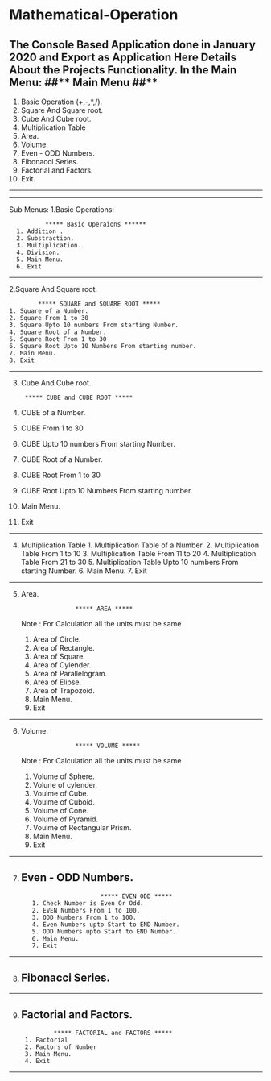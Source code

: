 # Mathematical-Operation
The Console Based Application done in January 2020 and Export as Application
Here Details About the Projects Functionality.
In the Main Menu:
 **#**#** Main Menu **#**#**
------------------------------
1. Basic Operation (+,-,*,/).
2. Square And Square root.
3. Cube And Cube root.
4. Multiplication Table
5. Area.
6. Volume.
7. Even - ODD Numbers.
8. Fibonacci Series.
9. Factorial and Factors.
10. Exit.
-----------------------------------
-----------------------------------
Sub Menus:
1.Basic Operations:

              ***** Basic Operaions ******
      1. Addition .
      2. Substraction.
      3. Multiplication.
      4. Division.
      5. Main Menu.
      6. Exit
-----------------------------------
2.Square And Square root.

            ***** SQUARE and SQUARE ROOT *****
    1. Square of a Number.
    2. Square From 1 to 30
    3. Square Upto 10 numbers From starting Number.
    4. Square Root of a Number.
    5. Square Root From 1 to 30
    6. Square Root Upto 10 Numbers From starting number.
    7. Main Menu.
    8. Exit
-----------------------------------
3. Cube And Cube root.
   
        ***** CUBE and CUBE ROOT *****
1. CUBE of a Number.
2. CUBE From 1 to 30
3. CUBE Upto 10 numbers From starting Number.
4. CUBE Root of a Number.
5. CUBE Root From 1 to 30
6. CUBE Root Upto 10 Numbers From starting number.
7. Main Menu.
8. Exit
-----------------------------------

4. Multiplication Table
         1. Multiplication Table of a Number.
      2. Multiplication Table From 1 to 10
      3. Multiplication Table From 11 to 20
      4. Multiplication Table From 21 to 30
      5. Multiplication Table Upto 10 numbers From starting Number.
      6. Main Menu.
      7. Exit
-----------------------------------
5. Area.
   
                      ***** AREA *****
      Note : For Calculation all the units must be same
      1. Area of Circle.
      2. Area of Rectangle.
      3. Area of Square.
      4. Area of Cylender.
      5. Area of Parallelogram.
      6. Area of Elipse.
      7. Area of Trapozoid.
      8. Main Menu.
      9. Exit
-----------------------------------
6. Volume.
         
                      ***** VOLUME *****
      Note : For Calculation all the units must be same
      1. Volume of Sphere.
      2. Volune of cylender.
      3. Voulme of Cube.
      4. Voulme of Cuboid.
      5. Volume of Cone.
      6. Volume of Pyramid.
      7. Voulme of Rectangular Prism.
      8. Main Menu.
      9. Exit
-----------------------------------
       
7. Even - ODD Numbers.
   -----------------
                             ***** EVEN ODD *****
          1. Check Number is Even Or Odd.
          2. EVEN Numbers From 1 to 100.
          3. ODD Numbers From 1 to 100.
          4. Even Numbers upto Start to END Number.
          5. ODD Numbers upto Start to END Number.
          6. Main Menu.
          7. Exit
-----------------------------------
8. Fibonacci Series.
   ----------------
------------------------------------------------
9. Factorial and Factors.
   ---------------------
   
                ***** FACTORIAL and FACTORS *****
        1. Factorial
        2. Factors of Number
        3. Main Menu.
        4. Exit
-----------------------------------   
